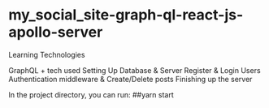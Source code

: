 # my_social_site-graph-ql-react-js-apollo-server

Learning Technologies 


GraphQL + tech used 
Setting Up Database & Server
Register & Login Users
Authentication middleware & Create/Delete posts
Finishing up the server

In the project directory, you can run:
##yarn start
